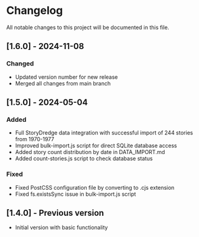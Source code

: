 # Changelog

All notable changes to this project will be documented in this file.

## [1.6.0] - 2024-11-08

### Changed
- Updated version number for new release
- Merged all changes from main branch

## [1.5.0] - 2024-05-04

### Added
- Full StoryDredge data integration with successful import of 244 stories from 1970-1977
- Improved bulk-import.js script for direct SQLite database access
- Added story count distribution by date in DATA_IMPORT.md
- Added count-stories.js script to check database status

### Fixed
- Fixed PostCSS configuration file by converting to .cjs extension
- Fixed fs.existsSync issue in bulk-import.js script

## [1.4.0] - Previous version

- Initial version with basic functionality 